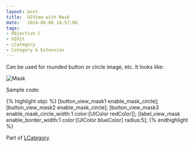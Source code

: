 ```yaml
---
layout: post
title:  UIView with Mask
date:   2014-06-06 14:57:00
tags:
- Objective C
- UIKit
- LCategory
- Category & Extension
---
```


Can be used for rounded button or circle image, etc. It looks like:

![Mask](https://www.dropbox.com/s/jj82zassj964vqq/Screenshot%202014-06-06%2014.57.06.png?dl=1 "UIView")

Sample code:

{% highlight objc %}
[button_view_mask1 enable_mask_circle];
[button_view_mask2 enable_mask_circle];
[button_view_mask3 enable_mask_circle_width:1 color:[UIColor redColor]];
[label_view_mask enable_border_width:1 color:[UIColor blueColor] radius:5];
{% endhighlight %}

Part of [LCategory](https://github.com/superarts/LCategory)
